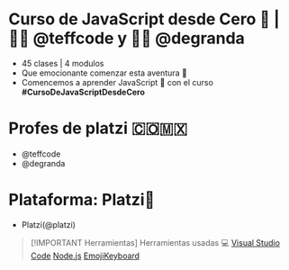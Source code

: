 # Curso de JavaScript desde Cero 💚 | 👩‍💻 @teffcode y 🧑‍💻 @degranda
* 45 clases | 4 modulos 
* Que emocionante comenzar esta aventura 🚀 
* Comencemos a aprender JavaScript 💛 con el curso <strong>#CursoDeJavaScriptDesdeCero</strong> 

# Profes de platzi 🇨🇴🇲🇽
* @teffcode
* @degranda
  
# Plataforma: Platzi💚
* Platzi(@platzi)

> [!IMPORTANT Herramientas]
> Herramientas usadas 💻
> [Visual Studio Code](https://code.visualstudio.com/)
> [Node.js](https://nodejs.org/en)
> [EmojiKeyboard](https://emojikeyboard.top/)
